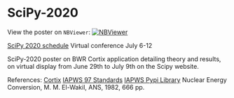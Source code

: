 # SciPy-2020

View the poster on `NBViewer`: [![NBViewer](https://raw.githubusercontent.com/jupyter/design/master/logos/Badges/nbviewer_badge.svg)](https://nbviewer.jupyter.org/github/dpploy/scipy-2020/blob/master/poster.ipynb)

[SciPy 2020 schedule](https://www.scipy2020.scipy.org/schedule)
Virtual conference July 6-12

SciPy-2020 poster on BWR Cortix application detailing theory and results, on virtual display from June 29th to July 9th on the Scipy website.

References:
[Cortix](https://cortix.org/)
[IAPWS 97 Standards](http://www.iapws.org/relguide/IF97-Rev.html)
[IAPWS Pypi Library](https://pypi.org/project/iapws/)
Nuclear Energy Conversion, M. M. El-Wakil, ANS, 1982, 666 pp.
